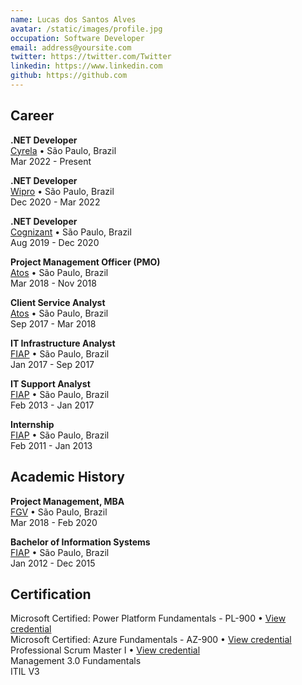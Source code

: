 ```yaml
---
name: Lucas dos Santos Alves
avatar: /static/images/profile.jpg
occupation: Software Developer
email: address@yoursite.com
twitter: https://twitter.com/Twitter
linkedin: https://www.linkedin.com
github: https://github.com
---
```


## Career

**.NET Developer** <br />
<a href="https://www.cyrela.com.br/" target="_blank">Cyrela</a> • São Paulo, Brazil <br />
Mar 2022 - Present

**.NET Developer** <br />
<a href="https://www.wipro.com/" target="_blank">Wipro</a> • São Paulo, Brazil <br />
Dec 2020 - Mar 2022

**.NET Developer** <br />
<a href="https://www.cognizant.com/" target="_blank">Cognizant</a> • São Paulo, Brazil <br />
Aug 2019 - Dec 2020

**Project Management Officer (PMO)** <br />
<a href="https://atos.net/" target="_blank">Atos</a> • São Paulo, Brazil <br />
Mar 2018 - Nov 2018

**Client Service Analyst** <br />
<a href="https://atos.net/" target="_blank">Atos</a> • São Paulo, Brazil <br />
Sep 2017 - Mar 2018

**IT Infrastructure Analyst** <br />
<a href="https://fiap.com.br/" target="_blank">FIAP</a> • São Paulo, Brazil <br />
Jan 2017 - Sep 2017

**IT Support Analyst** <br />
<a href="https://fiap.com.br/" target="_blank">FIAP</a> • São Paulo, Brazil <br />
Feb 2013 - Jan 2017

**Internship** <br />
<a href="https://fiap.com.br/" target="_blank">FIAP</a> • São Paulo, Brazil <br />
Feb 2011 - Jan 2013

## Academic History

**Project Management, MBA** <br />
<a href="https://portal.fgv.br/" target="_blank">FGV</a> • São Paulo, Brazil <br />
Mar 2018 - Feb 2020

**Bachelor of Information Systems** <br />
<a href="https://www.fiap.com.br/" target="_blank">FIAP</a> • São Paulo, Brazil <br />
Jan 2012 - Dec 2015

## Certification

Microsoft Certified: Power Platform Fundamentals - PL-900 • <a href="https://www.credly.com/badges/7b2fa71d-02dd-4972-afa9-df24b979be7f" target="_blank">View credential</a><br />
Microsoft Certified: Azure Fundamentals - AZ-900 • <a href="https://www.credly.com/badges/ed63080e-3822-4693-9633-1f3c3f34e594" target="_blank">View credential</a><br />
Professional Scrum Master I • <a href="https://www.credly.com/badges/c9b28761-bee8-4138-b76f-a045cc1266ac" target="_blank">View credential</a> <br />
Management 3.0 Fundamentals <br />
ITIL V3
